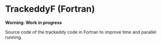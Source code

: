 # TrackeddyF (Fortran)

**Worning: Work in progress** 

Source code of the trackeddy code in Fortran to improve time and parallel running.
